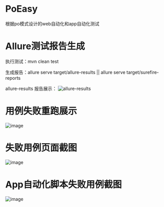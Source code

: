 # PoEasy
根据po模式设计的web自动化和app自动化测试

# Allure测试报告生成
执行测试：mvn clean test

生成报告：allure serve target/allure-results   ||   allure serve target/surefire-reports

allure-results 报告展示：
![allure-results](https://user-images.githubusercontent.com/29562824/114662894-0866aa80-9d2c-11eb-9e59-d505b756e9c5.png)

# 用例失败重跑展示
![image](https://user-images.githubusercontent.com/29562824/114899624-b154f880-9e45-11eb-86ba-0a5ada70f7da.png)

# 失败用例页面截图
![image](https://user-images.githubusercontent.com/29562824/114923412-6051fe00-9e5f-11eb-958d-46429b674d7b.png)

# App自动化脚本失败用例截图
![image](https://user-images.githubusercontent.com/29562824/115021179-385dab80-9eee-11eb-8534-c420b8351911.png)
